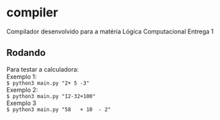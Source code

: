 # compiler
Compilador desenvolvido para a matéria Lógica Computacional Entrega 1

## Rodando
Para testar a calculadora:  
Exemplo 1:  
```$ python3 main.py "2+ 5 -3"```  
Exemplo 2:  
```$ python3 main.py "12-32+100"```  
Exemplo 3  
```$ python3 main.py "58   + 10  - 2"```
